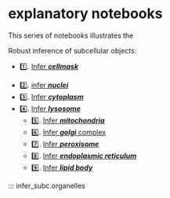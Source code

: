 # explanatory notebooks

This series of notebooks illustrates the 

Robust inference of subcellular objects:

* 1️⃣. [Infer ***cellmask***](https://github.com/ndcn/infer-subc/tree/main/notebooks/01_infer_cellmask.ipynb)
- 2️⃣. [infer ***nuclei*** ](https://github.com/ndcn/infer-subc/tree/main/notebooks/02_infer_nuclei.ipynb)
- 3️⃣. [Infer ***cytoplasm***](https://github.com/ndcn/infer-subc/tree/main/notebooks/03_infer_cytoplasm.ipynb)
- 4️⃣. [Infer ***lysosome***](https://github.com/ndcn/infer-subc/tree/main/notebooks/04_infer_lysosome.ipynb)
  -  5️⃣. [Infer ***mitochondria***](https://github.com/ndcn/infer-subc/tree/main/notebooks/05_infer_mitochondria.ipynb)
  -  6️⃣. [Infer ***golgi*** complex](https://github.com/ndcn/infer-subc/tree/main/notebooks/06_golgi.ipynb)
  -  7️⃣. [Infer ***peroxisome***](https://github.com/ndcn/infer-subc/tree/main/notebooks/07_peroxisome.ipynb)
  -  8️⃣. [Infer ***endoplasmic reticulum***](https://github.com/ndcn/infer-subc/tree/main/notebooks/08_endoplasmic_reticulum.ipynb)
  -  9️⃣. [Infer ***lipid body***](https://github.com/ndcn/infer-subc/tree/main/notebooks/09_lipid_bodies.ipynb) 

::: infer_subc.organelles
